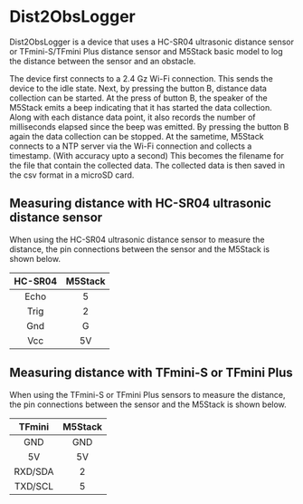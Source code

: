 # Dist2ObsLogger

Dist2ObsLogger is a device that uses a HC-SR04 ultrasonic distance sensor or TFmini-S/TFmini Plus distance sensor and M5Stack basic model to log the distance between the sensor and an obstacle.

The device first connects to a 2.4 Gz Wi-Fi connection.
This sends the device to the idle state. 
Next, by pressing the button B, distance data collection can be started.
At the press of button B, the speaker of the M5Stack emits a beep indicating that it has started the data collection.
Along with each distance data point, it also records the number of milliseconds elapsed since the beep was emitted.
By pressing the button B again the data collection can be stopped. 
At the sametime, M5Stack connects to a NTP server via the Wi-Fi connection and collects a timestamp. (With accuracy upto a second)
This becomes the filename for the file that contain the collected data.
The collected data is then saved in the csv format in a microSD card.

## Measuring distance with HC-SR04 ultrasonic distance sensor ##
When using the HC-SR04 ultrasonic distance sensor to measure the distance, the pin connections between the sensor and the M5Stack is shown below.

| HC-SR04 | M5Stack |
| :---: | :---: |
| Echo  | 5 |
| Trig  | 2 |
| Gnd | G |
| Vcc  | 5V |

## Measuring distance with TFmini-S or TFmini Plus ##
When using the TFmini-S or TFmini Plus sensors to measure the distance, the pin connections between the sensor and the M5Stack is shown below.

| TFmini | M5Stack |
| :---: | :---: |
| GND  | GND |
| 5V  | 5V |
| RXD/SDA | 2 |
| TXD/SCL  | 5 |
